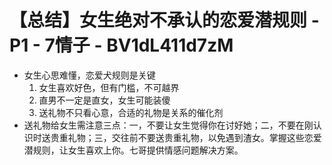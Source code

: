 # 【总结】女生绝对不承认的恋爱潜规则 - P1 - 7情子 - BV1dL411d7zM

-   女生心思难懂，恋爱犬规则是关键
    1.  女生喜欢好色，但有门槛，不可越界
    2.  直男不一定是直女，女生可能装傻
    3.  送礼物不只看心意，合适的礼物是关系的催化剂
-   送礼物给女生需注意三点：一，不要让女生觉得你在讨好她；二，不要在刚认识时送贵重礼物；三，交往前不要送贵重礼物，以免遇到渣女。掌握这些恋爱潜规则，让女生喜欢上你。七哥提供情感问题解决方案。